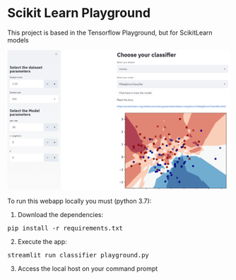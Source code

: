 # Scikit Learn Playground

This project is based in the Tensorflow Playground, but for ScikitLearn models

<p align="center">
  <img src="imgs/example_streamlit.PNG" />
</p>

To run this webapp locally you must (python 3.7):

1. Download the dependencies:
<pre>
pip install -r requirements.txt
</pre>

2. Execute the app:
<pre>
streamlit run classifier_playground.py
</pre>

3. Access the local host on your command prompt
